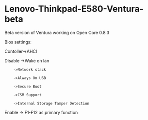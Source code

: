 # Lenovo-Thinkpad-E580-Ventura-beta
Beta version of Ventura working on Open Core 0.8.3

Bios settings:

Contoller->AHCI

Disable ->Wake on lan

        ->Network stack  

        ->Always On USB

        ->Secure Boot

        ->CSM Support
 
        ->Internal Storage Tamper Detection
Enable -> F1-F12 as primary function   
